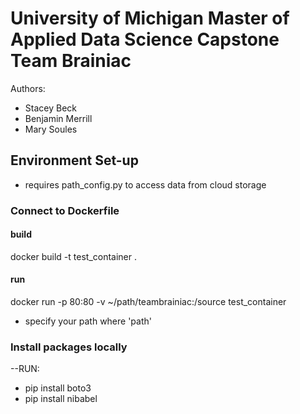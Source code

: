 # University of Michigan Master of Applied Data Science Capstone Team Brainiac

Authors:

- Stacey Beck 
- Benjamin Merrill
- Mary Soules

## Environment Set-up

- requires path_config.py to access data from cloud storage

### Connect to Dockerfile 
#### build 
docker build -t test_container .

#### run
docker run -p 80:80 -v ~/path/teambrainiac:/source test_container

* specify your path where 'path'


### Install packages locally

--RUN:
- pip install boto3
- pip install nibabel

